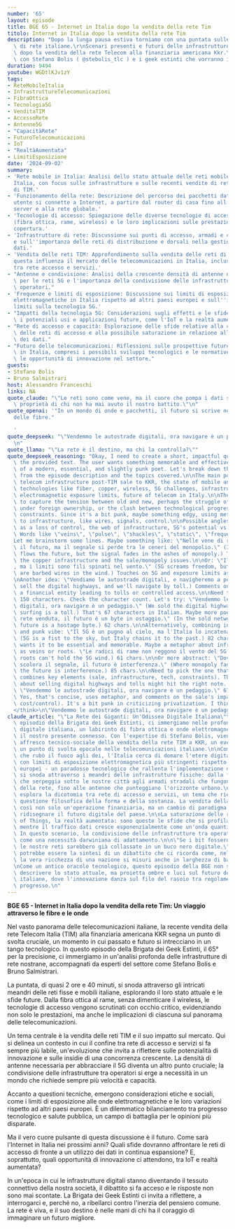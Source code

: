 ```yaml
---
number: '65'
layout: episode
title: BGE 65 - Internet in Italia dopo la vendita della rete Tim
titolo: Internet in Italia dopo la vendita della rete Tim
description: "Dopo la lunga pausa estiva torniamo con una puntata sulle infrastrutture\
  \ di rete italiane.\r\nScenari presenti e futuri delle infrastrutture ITC nostrane\
  \ dopo la vendita della rete Telecom alla finanziaria americana Kkr.\r\nNe parliamo\
  \ con Stefano Bolis ( @stebolis_tlc ) e i geek estinti che vorranno intervenire."
duration: 9494
youtube: WGDtlKJv1zY
tags:
- ReteMobileItalia
- InfrastruttureTelecomunicazioni
- FibraOttica
- Tecnologia5G
- VenditaTIM
- AccessoRete
- Antenne5G
- "CapacitàRete"
- FuturoTelecomunicazioni
- IoT
- "RealtàAumentata"
- LimitiEsposizione
date: '2024-09-02'
summary:
- 'Rete mobile in Italia: Analisi dello stato attuale delle reti mobile e fissa in
  Italia, con focus sulle infrastrutture e sulle recenti vendite di reti da parte
  di TIM.'
- 'Funzionamento della rete: Descrizione del percorso dei pacchetti dati quando un
  utente si connette a Internet, a partire dal router di casa fino all''accesso ai
  server e alla rete globale.'
- 'Tecnologie di accesso: Spiegazione delle diverse tecnologie di accesso alla rete
  (fibra ottica, rame, wireless) e le loro implicazioni sulle prestazioni e sulla
  copertura.'
- 'Infrastrutture di rete: Discussione sui punti di accesso, armadi e centraline,
  e sull''importanza delle reti di distribuzione e dorsali nella gestione del traffico
  dati.'
- 'Vendita delle reti TIM: Approfondimento sulla vendita delle reti di TIM e come
  questa influenza il mercato delle telecomunicazioni in Italia, inclusa la divisione
  tra rete accesso e servizi.'
- "Antenne e condivisione: Analisi della crescente densità di antenne necessaria\
  \ per le reti 5G e l'importanza della condivisione delle infrastrutture tra diversi\
  \ operatori."
- 'Frequenze e limiti di esposizione: Discussione sui limiti di esposizione alle onde
  elettromagnetiche in Italia rispetto ad altri paesi europei e sull''impatto di tali
  limiti sulla tecnologia 5G.'
- "Impatti della tecnologia 5G: Considerazioni sugli effetti e le sfide del 5G, inclusi\
  \ i potenziali usi e applicazioni future, come l'IoT e la realtà aumentata."
- "Rete di accesso e capacità: Esplorazione delle sfide relative alla capacità\
  \ delle reti di accesso e alla possibile saturazione in relazione all'aumento dell'utilizzo\
  \ dei dati."
- "Futuro delle telecomunicazioni: Riflessioni sulle prospettive future delle telecomunicazioni\
  \ in Italia, compresi i possibili sviluppi tecnologici e le normative, nonché\
  \ le opportunità di innovazione nel settore."
guests:
- Stefano Bolis
- Bruno Salmistrari
host: Alessandro Franceschi
links: NA
quote_claude: "\"Le reti sono come vene, ma il cuore che pompa i dati sta diventando\
  \ proprietà di chi non ha mai avuto il nostro battito.\"\n"
quote_openai: '"In un mondo di onde e pacchetti, il futuro si scrive nel silenzio
  delle fibre."

  '
quote_deepseek: "\"Vendemmo le autostrade digitali, ora navigare è un pedaggio.\"\
  \n"
quote_llama: "\"La rete è il destino, ma chi la controlla?\""
quote_deepseek_reasoning: "Okay, I need to create a short, impactful quote based on\
  \ the provided text. The user wants something memorable and effective, in the style\
  \ of a modern, essential, and slightly punk poet. Let's break down the key themes\
  \ from the episode description and the topics covered.\n\nThe main points are: Italy's\
  \ telecom infrastructure post-TIM sale to KKR, the state of mobile and fixed networks,\
  \ technologies like fiber, copper, wireless, 5G challenges, infrastructure sharing,\
  \ electromagnetic exposure limits, future of telecom in Italy.\n\nThe quote needs\
  \ to capture the tension between old and new, perhaps the struggle of Italy's networks\
  \ under foreign ownership, or the clash between technological progress and bureaucratic/regulatory\
  \ constraints. Since it's a bit punk, maybe something edgy, using metaphors related\
  \ to infrastructure, like wires, signals, control.\n\nPossible angles: the sale\
  \ as a loss of control, the web of infrastructure, 5G's potential vs. limitations.\
  \ Words like \"veins\", \"pulse\", \"shackles\", \"static\", \"frequencies\".\n\n\
  Let me brainstorm some lines. Maybe something like: \"Nelle vene di rame scorre\
  \ il futuro, ma il segnale si perde tra le ceneri del monopolio.\" (In copper veins\
  \ flows the future, but the signal fades in the ashes of monopoly.) That references\
  \ the copper infrastructure and the sale/monopoly issues.\n\nOr: \"Il 5G grida libertà\
  , ma i limiti sono fili spinati nel vento.\" (5G screams freedom, but the limits\
  \ are barbed wires in the wind.) Touches on 5G and exposure limits as barriers.\n\
  \nAnother idea: \"Vendiamo le autostrade digitali, e navigheremo a pedaggio.\" (We\
  \ sell the digital highways, and we'll navigate by toll.) Comments on the sale to\
  \ a financial entity leading to tolls or controlled access.\n\nNeed to keep it under\
  \ 150 characters. Check the character count. Let's try: \"Vendemmo le autostrade\
  \ digitali, ora navigare è un pedaggio.\" (We sold the digital highways, now\
  \ surfing is a toll.) That's 67 characters in Italian. Maybe more poetic: \"Nella\
  \ rete venduta, il futuro è un byte in ostaggio.\" (In the sold network, the\
  \ future is a hostage byte.) 62 chars.\n\nAlternatively, combining infrastructure\
  \ and punk vibe: \"Il 5G è un pugno al cielo, ma l'Italia lo incatena al passato.\"\
  \ (5G is a fist to the sky, but Italy chains it to the past.) 82 chars.\n\nThe user\
  \ wants it to be essential and memorable. Maybe a metaphor about infrastructure\
  \ as veins or roots. \"Le radici di rame non reggono il vento del 5G.\" (Copper\
  \ roots can't hold the 5G wind.) 61 chars.\n\nOr more abstract: \"Dove il monopolio\
  \ scolora il segnale, il futuro è interferenza.\" (Where monopoly fades the signal,\
  \ the future is interference.) 85 chars.\n\nNeed to pick the one that's punchy,\
  \ combines key elements (sale, infrastructure, tech, constraints). The first one\
  \ about selling digital highways and tolls might hit the right note. Let me check:\
  \ \"Vendemmo le autostrade digitali, ora navigare è un pedaggio.\" 67 characters.\
  \ Yes, that's concise, uses metaphor, and comments on the sale's impact (toll =\
  \ cost/control). It's a bit punk in criticizing privatization. I think that works.\n\
  </think>\n\"Vendemmo le autostrade digitali, ora navigare è un pedaggio.\"\n"
claude_article: "\"La Rete dei Giganti: Un'Odissea Digitale Italiana\"\n\nNel sessantacinquesimo\
  \ episodio della Brigata dei Geek Estinti, ci immergiamo nelle profondità dell'infrastruttura\
  \ digitale italiana, un labirinto di fibra ottica e onde elettromagnetiche che definisce\
  \ il nostro presente connesso. Con l'expertise di Stefano Bolis, viene dipinto un\
  \ affresco tecnico-sociale della vendita della rete TIM a KKR, un evento che segna\
  \ un punto di svolta epocale nelle telecomunicazioni italiane.\n\nCome Prometeo\
  \ che rubò il fuoco agli dei, l'Italia cerca di domare l'etere digitale, confrontandosi\
  \ con limiti di esposizione elettromagnetica più stringenti rispetto ai vicini\
  \ europei - un paradosso tecnologico che rallenta l'implementazione del 5G. La discussione\
  \ si snoda attraverso i meandri delle infrastrutture fisiche: dalla fibra ottica\
  \ che serpeggia sotto le nostre città agli armadi stradali che fungono da sinapsi\
  \ della rete, fino alle antenne che punteggiano l'orizzonte urbano.\n\nIl podcast\
  \ esplora la dicotomia tra rete di accesso e servizi, un tema che riecheggia l'antica\
  \ questione filosofica della forma e della sostanza. La vendita della rete TIM diventa\
  \ così non solo un'operazione finanziaria, ma un cambio di paradigma che potrebbe\
  \ ridisegnare il futuro digitale del paese.\n\nLa saturazione delle reti, l'Internet\
  \ of Things, la realtà aumentata: sono queste le sfide che si profilano all'orizzonte,\
  \ mentre il traffico dati cresce esponenzialmente come un'onda quantistica inarrestabile.\
  \ In questo scenario, la condivisione delle infrastrutture tra operatori emerge\
  \ come una necessità darwiniana di adattamento.\n\n\"Se i bit fossero atomi,\
  \ le nostre reti sarebbero già collassate in un buco nero digitale.\" - questa\
  \ potrebbe essere la sintesi di un dibattito che ci ricorda come, nell'era dell'informazione,\
  \ la vera ricchezza di una nazione si misuri anche in larghezza di banda e latenza.\n\
  \nCome un antico oracolo tecnologico, questo episodio della BGE non si limita a\
  \ descrivere lo stato attuale, ma proietta ombre e luci sul futuro delle telecomunicazioni\
  \ italiane, dove l'innovazione danza sul filo del rasoio tra regolamentazione e\
  \ progresso.\n"
---
```

**BGE 65 - Internet in Italia dopo la vendita della rete Tim: Un viaggio attraverso le fibre e le onde**

Nel vasto panorama delle telecomunicazioni italiane, la recente vendita della rete Telecom Italia (TIM) alla finanziaria americana KKR segna un punto di svolta cruciale, un momento in cui passato e futuro si intrecciano in un tango tecnologico. In questo episodio della Brigata dei Geek Estinti, il 65° per la precisione, ci immergiamo in un'analisi profonda delle infrastrutture di rete nostrane, accompagnati da esperti del settore come Stefano Bolis e Bruno Salmistrari.

La puntata, di quasi 2 ore e 40 minuti, si snoda attraverso gli intricati meandri delle reti fisse e mobili italiane, esplorando il loro stato attuale e le sfide future. Dalla fibra ottica al rame, senza dimenticare il wireless, le tecnologie di accesso vengono scrutinati con occhio critico, evidenziando non solo le prestazioni, ma anche le implicazioni di ciascuna sul panorama delle telecomunicazioni.

Un tema centrale è la vendita delle reti TIM e il suo impatto sul mercato. Qui si delinea un contesto in cui il confine tra rete di accesso e servizi si fa sempre più labile, un'evoluzione che invita a riflettere sulle potenzialità di innovazione e sulle insidie di una concorrenza crescente. La densità di antenne necessaria per abbracciare il 5G diventa un altro punto cruciale; la condivisione delle infrastrutture tra operatori si erge a necessità in un mondo che richiede sempre più velocità e capacità.

Accanto a questioni tecniche, emergono considerazioni etiche e sociali, come i limiti di esposizione alle onde elettromagnetiche e le loro variazioni rispetto ad altri paesi europei. È un dilemmatico bilanciamento tra progresso tecnologico e salute pubblica, un campo di battaglia per le opinioni più disparate.

Ma il vero cuore pulsante di questa discussione è il futuro. Come sarà l'Internet in Italia nei prossimi anni? Quali sfide dovranno affrontare le reti di accesso di fronte a un utilizzo dei dati in continua espansione? E, soprattutto, quali opportunità di innovazione ci attendono, tra IoT e realtà aumentata?

In un'epoca in cui le infrastrutture digitali stanno diventando il tessuto connettivo della nostra società, il dibattito si fa acceso e le risposte non sono mai scontate. La Brigata dei Geek Estinti ci invita a riflettere, a interrogarci e, perché no, a ribellarci contro l'inerzia del pensiero comune. La rete è viva, e il suo destino è nelle mani di chi ha il coraggio di immaginare un futuro migliore.
